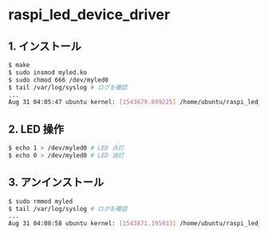 # raspi_led_device_driver

## 1. インストール

```bash
$ make
$ sudo insmod myled.ko
$ sudo chmod 666 /dev/myled0
$ tail /var/log/syslog # ログを確認
...
Aug 31 04:05:47 ubuntu kernel: [1543679.899225] /home/ubuntu/raspi_led_device_driver/myled.c is loaded. major:499
```

## 2. LED 操作

```bash
$ echo 1 > /dev/myled0 # LED 点灯
$ echo 0 > /dev/myled0 # LED 消灯
```

## 3. アンインストール

```bash
$ sudo rmmod myled
$ tail /var/log/syslog # ログを確認
...
Aug 31 04:08:58 ubuntu kernel: [1543871.195933] /home/ubuntu/raspi_led_device_driver/myled.c is unloaded. major:499
```
